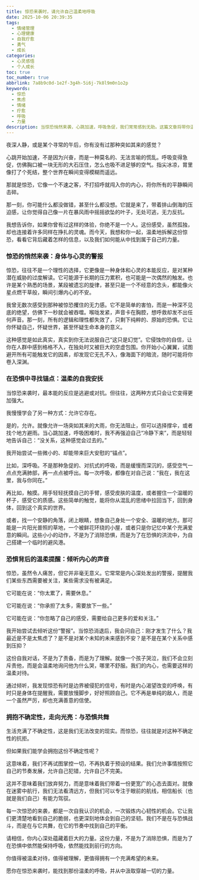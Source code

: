 ```yaml
---
title: 惊恐来袭时，请允许自己温柔地呼吸
date: 2025-10-06 20:39:35
tags:
  - 情绪管理
  - 心理健康
  - 自我疗愈
  - 勇气
  - 成长
categories:
  - 心灵感悟
  - 个人成长
toc: true
toc_number: true
abbrlink: 7a8b9c0d-1e2f-3g4h-5i6j-7k8l9m0n1o2p
keywords:
  - 惊恐
  - 焦虑
  - 情绪
  - 疗愈
  - 呼吸
  - 力量
description: 当惊恐悄然来袭，心跳加速，呼吸急促，我们常常感到无助。这篇文章将带你温柔地面对这份不安，理解它，并从中汲取力量，学会如何在恐惧中找到内心的平静与勇气，最终走向更坚韧、更温暖的自己。
---
```


夜深人静，或是某个寻常的午后，你有没有过那种突如其来的感觉？
 
心跳开始加速，不是因为兴奋，而是一种莫名的、无法言喻的慌乱。呼吸变得急促，仿佛胸口被一块无形的大石压住，怎么也吸不进足够的空气。指尖冰凉，胃里像打了个死结，整个世界在瞬间变得模糊而遥远。
 
那就是惊恐，它像一个不速之客，不打招呼就闯入你的内心，将你所有的平静瞬间击碎。
 
那一刻，你可能什么都没做错，甚至什么都没想。它就是来了，带着排山倒海的压迫感，让你觉得自己像一片在暴风雨中摇摇欲坠的叶子，无处可逃，无力反抗。
 
我想告诉你，如果你曾有过这样的体验，你绝不是一个人。这份感受，虽然孤独，却也连接着许多同样在挣扎的灵魂。而今天，我想和你一起，温柔地拆解这份惊恐，看看它背后藏着怎样的信息，以及我们如何能从中找到属于自己的力量。

### 惊恐的悄然来袭：身体与心灵的警报

惊恐，往往不是一个理性的选择，它更像是一种身体和心灵的本能反应，是对某种潜在威胁的过度解读。它可能源于长期的压力累积，也可能是一次偶然的触发。也许是某个熟悉的场景，某段被遗忘的旋律，甚至只是一个不经意的念头，都能像火星点燃干草般，瞬间引爆内心的不安。
 
我曾无数次感受到那种被惊恐攫住的无力感。它不是简单的害怕，而是一种深不见底的绝望，仿佛下一秒就会被吞噬。喉咙发紧，声音卡在胸腔，想呼救却发不出任何声音。那一刻，所有的逻辑和理性都失效了，只剩下纯粹的、原始的恐惧。它让你怀疑自己，怀疑世界，甚至怀疑生命本身的意义。
 
这种感觉是如此真实，真实到你无法说服自己“这只是幻觉”。它侵蚀你的自信，让你在人群中感到格格不入，在独处时又被巨大的空虚包围。你开始小心翼翼，试图避开所有可能触发它的因素，却发现它无孔不入，像海面下的暗流，随时可能将你卷入深渊。

### 在恐惧中寻找锚点：温柔的自我安抚

当惊恐来袭时，最本能的反应是逃避或对抗。但往往，这两种方式只会让它变得更加强大。
 
我慢慢学会了另一种方式：允许它存在。
 
是的，允许。就像允许一场突如其来的大雨，你无法阻止，但可以选择撑伞，或者找个地方避雨。当心跳加速，呼吸困难时，我不再强迫自己“冷静下来”，而是轻轻地告诉自己：“没关系，这种感觉会过去的。”
 
我开始尝试一些微小的、却能带来巨大安慰的“锚点”。
 
比如，深呼吸。不是那种急促的、对抗式的呼吸，而是缓慢而深沉的，感受空气一点点充满肺部，再一点点被呼出。每一次呼吸，都像在对自己说：“我在，我在这里，我与你同在。”
 
再比如，触摸。用手轻轻抚摸自己的手臂，感受皮肤的温度，或者握住一个温暖的杯子，感受它的质感。这些简单的触觉，能将你从混乱的思绪中拉回当下，回到身体，回到这个真实的世界。
 
或者，找一个安静的角落，闭上眼睛，想象自己身处一个安全、温暖的地方。那可能是一片阳光普照的草地，一个被鲜花环绕的小屋，或者只是你记忆中某个充满爱意的瞬间。这些小小的动作，不是为了消除恐惧，而是为了在恐惧的洪流中，为自己搭建一个临时的避风港。

### 恐惧背后的温柔提醒：倾听内心的声音

惊恐，虽然令人痛苦，但它并非毫无意义。它常常是内心深处发出的警报，提醒我们某些东西需要被关注，某些需求没有被满足。
 
它可能在说：“你太累了，需要休息。”
 
它可能在说：“你承担了太多，需要放下一些。”
 
它可能在说：“你忽略了自己的感受，需要给自己更多的爱和关注。”
 
我开始尝试去倾听这份“警报”。当惊恐消退后，我会问自己：刚才发生了什么？我最近是不是太焦虑了？是不是对某个未知的未来感到不安？是不是在某个关系中感到压抑？
 
这份自我对话，不是为了责备，而是为了理解。就像一个孩子哭泣，我们不会立刻斥责他，而是会温柔地询问他为什么哭，哪里不舒服。我们的内心，也需要这样的温柔对待。
 
通过倾听，我发现惊恐有时是边界被侵犯的信号，有时是内心渴望改变的呼唤，有时只是身体在提醒我，需要放慢脚步，好好照顾自己。它不再是单纯的敌人，而是一个虽然严厉，却也充满善意的信使。

### 拥抱不确定性，走向光亮：与恐惧共舞

生活充满了不确定性，这是我们无法改变的现实。而惊恐，往往就是对这种不确定性的抗拒。
 
但如果我们能学会拥抱这份不确定性呢？
 
这意味着，我们不再试图掌控一切，不再执着于预设的结果。我们允许事情按照它自己的节奏发展，允许自己犯错，允许自己不完美。
 
这并不意味着我们放弃努力，而是意味着我们带着一份更宽广的心态去面对。就像在迷雾中航行，我们无法看清远方，但我们可以专注于眼前的航线，相信船长（也就是我们自己）有能力驾驭。
 
每一次惊恐的来袭，都是一次自我认识的机会，一次锻炼内心韧性的机会。它让我们更清楚地看到自己的脆弱，也更深刻地体会到自己的坚韧。我们不是在与恐惧战斗，而是在与它共舞，在它的节奏中找到自己的平衡。
 
请相信，你内心深处蕴藏着巨大的力量。这份力量，不是为了消除恐惧，而是为了在恐惧中依然能保持呼吸，依然能找到前行的方向。
 
你值得被温柔对待，值得被理解，更值得拥有一个充满希望的未来。

愿你在惊恐来袭时，能找到那份温柔的呼吸，并从中汲取穿越一切的力量。